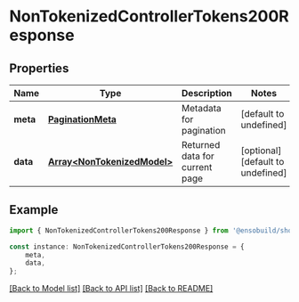 # NonTokenizedControllerTokens200Response


## Properties

Name | Type | Description | Notes
------------ | ------------- | ------------- | -------------
**meta** | [**PaginationMeta**](PaginationMeta.md) | Metadata for pagination | [default to undefined]
**data** | [**Array&lt;NonTokenizedModel&gt;**](NonTokenizedModel.md) | Returned data for current page | [optional] [default to undefined]

## Example

```typescript
import { NonTokenizedControllerTokens200Response } from '@ensobuild/shortcuts-sdk';

const instance: NonTokenizedControllerTokens200Response = {
    meta,
    data,
};
```

[[Back to Model list]](../README.md#documentation-for-models) [[Back to API list]](../README.md#documentation-for-api-endpoints) [[Back to README]](../README.md)
